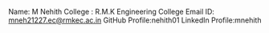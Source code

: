 Name: M Nehith
College : R.M.K Engineering College
Email ID: mneh21227.ec@rmkec.ac.in
GitHub Profile:nehith01
LinkedIn Profile:mnehith
